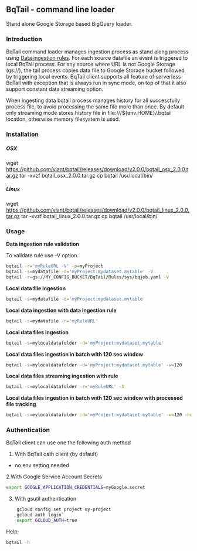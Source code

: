 ## BqTail - command line loader

Stand alone Google Storage based BigQuery loader.

### Introduction

BqTail command loader manages ingestion process as stand along process using [Data ingestion rules](../../bqtail/tail/README.md#data-ingestion-rules).
For each source datafile an event is triggered to local BqTail process.
For any source where URL is not Google Storage (gs://), the tail process copies data file to Google Storage bucket followed by triggering local events.
BqTail client supports all feature of serverless BqTail with exception that is always run in sync mode, on top of that it also support constant data streaming option.

When ingesting data bqtail process manages history for all successfully process file, to avoid processing the same file more than once.
By default only streaming mode stores history file in file:///${env.HOME}/.bqtail location, otherwise memory filesystem is used.

### Installation

##### OSX

wget https://github.com/viant/bqtail/releases/download/v2.0.0/bqtail_osx_2.0.0.tar.gz
tar -xvzf bqtail_osx_2.0.0.tar.gz
cp bqtail /usr/local/bin/

##### Linux

wget https://github.com/viant/bqtail/releases/download/v2.0.0/bqtail_linux_2.0.0.tar.gz
tar -xvzf bqtail_linux_2.0.0.tar.gz
cp bqtail /usr/local/bin/


### Usage  


**Data ingestion rule validation**

To validate rule use -V option.

```bash
bqtail -r='myRuleURL -V' -p=myProject
bqtail -s=mydatafile -d='myProject:mydataset.mytable' -V
bqtail -r=gs://MY_CONFIG_BUCKET/BqTail/Rules/sys/bqjob.yaml -V
```

**Local data file ingestion**

```bash
bqtail -s=mydatafile -d='myProject:mydataset.mytable'
```

**Local data ingestion with data ingestion rule**

```bash
bqtail -s=mydatafile -r='myRuleURL' 
```

**Local data files ingestion**

```bash
bqtail -s=mylocaldatafolder -d='myProject:mydataset.mytable'
```

**Local data files ingestion in batch with 120 sec window**

```bash
bqtail -s=mylocaldatafolder -d='myProject:mydataset.mytable' -w=120
```

**Local data files streaming ingestion with rule**

```bash
bqtail -s=mylocaldatafolder -r='myRuleURL' -X 
```

**Local data files ingestion in batch with 120 sec window with processed file tracking**

```bash
bqtail -s=mylocaldatafolder -d='myProject:mydataset.mytable' -w=120 -h=~/.bqtail
```



### Authentication

BqTail client can use one the following auth method

1. With BqTail oath client (by default)

- no env setting needed

2.With Google Service Account Secrets

```bash
export GOOGLE_APPLICATION_CREDENTIALS=myGoogle.secret
```

3. With gsutil authentication

```bash
    gcloud config set project my-project
    gcloud auth login`
    export GCLOUD_AUTH=true
``` 




Help: 

```bash
bqtail -h
```